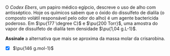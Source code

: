 O *Codex Ebers*, um papiro médico egípcio, descreve o uso de alho com antisséptico. Hoje os químicos sabem que o óxido do dissulfeto de dialila (o composto volátil responsável pelo odor do alho) é um agente bactericida poderoso. Em $\pu{177 \degree C}$ e $\pu{200 Torr}$, uma amostra do vapor de dissulfeto de dialila tem densidade $\pu{1,04 g.L-1}$.

**Assinale** a alternativa que mais se aproxima da massa molar da crisarobina.

- [x] $\pu{146 g.mol-1}$
